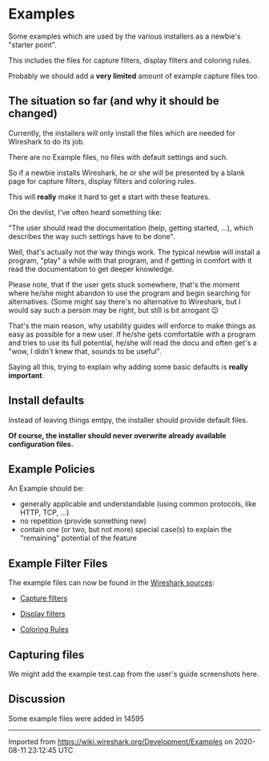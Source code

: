 # Examples

Some examples which are used by the various installers as a newbie's "starter point".

This includes the files for capture filters, display filters and coloring rules.

Probably we should add a **very limited** amount of example capture files too.

## The situation so far (and why it should be changed)

Currently, the installers will only install the files which are needed for Wireshark to do its job.

There are no Example files, no files with default settings and such.

So if a newbie installs Wireshark, he or she will be presented by a blank page for capture filters, display filters and coloring rules.

This will **really** make it hard to get a start with these features.

On the devlist, I've often heard something like:

"The user should read the documentation (help, getting started, ...), which describes the way such settings have to be done".

Well, that's actually not the way things work. The typical newbie will install a program, "play" a while with that program, and if getting in comfort with it read the documentation to get deeper knowledge.

Please note, that if the user gets stuck somewhere, that's the moment where he/she might abandon to use the program and begin searching for alternatives. (Some might say there's no alternative to Wireshark, but I would say such a person may be right, but still is bit arrogant :wink:

That's the main reason, why usability guides will enforce to make things as easy as possible for a new user. If he/she gets comfortable with a program and tries to use its full potential, he/she will read the docu and often get's a "wow, I didn't knew that, sounds to be useful".

Saying all this, trying to explain why adding some basic defaults is **really important**.

## Install defaults

Instead of leaving things emtpy, the installer should provide default files.

**Of course, the installer should never overwrite already available configuration files.**

## Example Policies

An Example should be:

  - generally applicable and understandable (using common protocols, like HTTP, TCP, ...)
  - no repetition (provide something new)
  - contain one (or two, but not more) special case(s) to explain the "remaining" potential of the feature

## Example Filter Files

The example files can now be found in the [Wireshark sources](http://anonsvn.wireshark.org/viewcvs/viewcvs.py/trunk):

  - [Capture filters](http://anonsvn.wireshark.org/viewcvs/viewcvs.py/trunk/cfilters)

  - [Display filters](http://anonsvn.wireshark.org/viewcvs/viewcvs.py/trunk/dfilters)

  - [Coloring Rules](http://anonsvn.wireshark.org/viewcvs/viewcvs.py/trunk/colorfilters)

## Capturing files

We might add the example test.cap from the user's guide screenshots here.

## Discussion

Some example files were added in 14595

---

Imported from https://wiki.wireshark.org/Development/Examples on 2020-08-11 23:12:45 UTC
